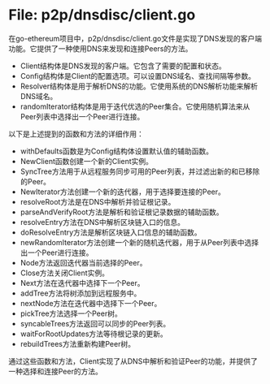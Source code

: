 # File: p2p/dnsdisc/client.go

在go-ethereum项目中，p2p/dnsdisc/client.go文件是实现了DNS发现的客户端功能。它提供了一种使用DNS来发现和连接Peers的方法。

- Client结构体是DNS发现的客户端。它包含了需要的配置和状态。
- Config结构体是Client的配置选项。可以设置DNS域名、查找间隔等参数。
- Resolver结构体是用于解析DNS的功能。它使用系统的DNS解析功能来解析DNS域名。
- randomIterator结构体是用于迭代优选的Peer集合。它使用随机算法来从Peer列表中选择出一个Peer进行连接。

以下是上述提到的函数和方法的详细作用：

- withDefaults函数是为Config结构体设置默认值的辅助函数。
- NewClient函数创建一个新的Client实例。
- SyncTree方法用于从远程服务同步可用的Peer列表，并过滤出新的和已移除的Peer。
- NewIterator方法创建一个新的迭代器，用于选择要连接的Peer。
- resolveRoot方法是在DNS中解析并验证根记录。
- parseAndVerifyRoot方法是解析和验证根记录数据的辅助函数。
- resolveEntry方法在DNS中解析区块链入口的信息。
- doResolveEntry方法是解析区块链入口信息的辅助函数。
- newRandomIterator方法创建一个新的随机迭代器，用于从Peer列表中选择出一个Peer进行连接。
- Node方法返回迭代器当前选择的Peer。
- Close方法关闭Client实例。
- Next方法在迭代器中选择下一个Peer。
- addTree方法将树添加到远程服务中。
- nextNode方法在迭代器中选择下一个Peer。
- pickTree方法选择一个Peer树。
- syncableTrees方法返回可以同步的Peer列表。
- waitForRootUpdates方法等待根记录的更新。
- rebuildTrees方法重新构建Peer树。

通过这些函数和方法，Client实现了从DNS中解析和验证Peer的功能，并提供了一种选择和连接Peer的方法。


